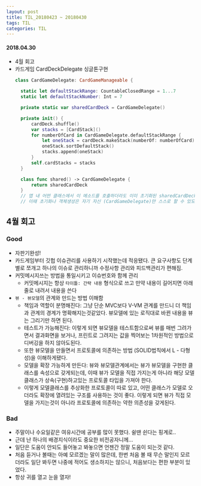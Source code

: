 ```yaml
---
layout: post
title: TIL_20180423 ~ 20180430
tags: TIL
categories: TIL
---
```


#### 2018.04.30
- 4월 회고
- 카드게임 CardDeckDelegate 싱글톤구현
  ```swift
  class CardGameDelegate: CardGameManageable {

    static let defaultStackRange: CountableClosedRange = 1...7
    static let defaultStackNumber: Int = 7

    private static var sharedCardDeck = CardGameDelegate()

    private init() {
        cardDeck.shuffle()
        var stacks = [CardStack]()
        for numberOfCard in CardGameDelegate.defaultStackRange {
            let oneStack = cardDeck.makeStack(numberOf: numberOfCard)
            oneStack.sortDefaultStack()
            stacks.append(oneStack)
        }
        self.cardStacks = stacks
    }

    class func shared() -> CardGameDelegate {
        return sharedCardDeck
    }
    // 앱 내 어떤 클래스에서 이 메소드를 호출하더라도 이미 초기화된 sharedCardDeck만 리턴됨
    // 이때 초기화나 객체생성은 자기 자신 (CardGameDelegate)만 스스로 할 수 있도록 보호되어있음
  ```

## 4월 회고
### Good
- 자판기완성!
- 카드게임부터 깃헙 이슈관리를 사용하기 시작했는데 적응됐다. 큰 요구사항도 단계별로 쪼개고 하나의 이슈로 관리하니까 수정사항 관리와 피드백관리가 편해짐.
- 커밋메시지쓰는 방법을 통일시키고 이슈번호와 함께 관리
  - 커밋메시지는 항상 `타이틀: 간략 내용` 형식으로 쓰고 만약 내용이 길어지면 아래 줄로 내려서 내용을 쓴다
- `뷰 - 뷰모델`의 관계와 만드는 방법 이해함
  - 책임과 역할이 분명해진다: 그냥 단순 MVC보다 V-VM 관계를 만드니 더 책임과 관계의 경계가 명확해지는것같았다. 뷰모델에 있는 로직대로 바뀐 내용을 뷰는 그리기만 하면 된다.
  - 테스트가 가능해진다: 이렇게 되면 뷰모델을 테스트함으로써 뷰를 매번 그려가면서 결과화면을 보거나, 프린트로 그려지는 값을 찍어보는 1차원적인 방법으로 디버깅을 하지 않아도된다.
  - 또한 뷰모델을 만들면서 프로토콜에 의존하는 방법 (SOLID법칙에서 L - 다형성)을 이해하게됐다.
  - 모델을 확장 가능하게 만든다: 뷰와 뷰모델관계에서는 뷰가 뷰모델을 구현한 클래스를 속성으로 갖게되는데, 이때 뷰가 모델을 직접 가지는게 아니라 해당 모델클래스가 상속(구현)하고있는 프로토콜 타입을 가져야 한다.
  - 이렇게 모델클래스를 추상화한 프로토콜이 따로 있고, 어떤 클래스가 모델로 오더라도 확장에 열려있는 구조를 사용하는 것이 좋다. 이렇게 되면 뷰가 직접 모델을 가지는것이 아니라 프로토콜에 의존하는 약한 의존성을 갖게된다.

### Bad
- 주말이나 수요일같은 여유시간에 공부를 많이 못했다. 쉴땐 쉰다는 핑계로..
- 근데 난 하나의 배경지식이라도 중요한 비전공자니께...
- 일단은 도움이 안되도 들어놓고 봐놓으면 언젠간 정말 도움이 되는것 같다.
- 처음 듣거나 볼때는 아예 모르겠는 말이 많은데, 한번 처음 볼 때 무슨 말인지 모르더라도 일단 봐두면 나중에 적어도 생소하지는 않으니, 처음보다는 편한 부분이 있었다.
- 항상 귀를 열고 눈을 열자!
